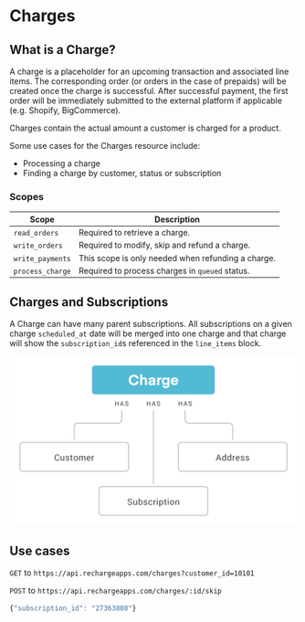 # Charges

## What is a Charge?

A charge is a placeholder for an upcoming transaction and associated line items. The corresponding order (or orders in the case of prepaids) will be created once the charge is successful. After successful payment, the first order will be immediately submitted to the external platform if applicable (e.g. Shopify, BigCommerce).

Charges contain the actual amount a customer is charged for a product.

Some use cases for the Charges resource include:
- Processing a charge
- Finding a charge by customer, status or subscription

### Scopes

|Scope|Description|
|-|-|
|`read_orders`| Required to retrieve a charge.|
|`write_orders`| Required to modify, skip and refund a charge.|
|`write_payments`| This scope is only needed when refunding a charge.|
|`process_charge`| Required to process charges in `queued` status.|

## Charges and Subscriptions
A Charge can have many parent subscriptions. All subscriptions on a given charge `scheduled_at` date will be merged into one charge and that charge will show the `subscription_id`s referenced in the `line_items` block.

![charges](assets/images/charge.png)

## Use cases

<!--
type: tab
title: Retrieve a charge by customer_id
-->

`GET` to `https://api.rechargeapps.com/charges?customer_id=10101`

<!--
type: tab
title: Skip a charge
-->

`POST` to `https://api.rechargeapps.com/charges/:id/skip`

```js
{"subscription_id": "27363808"}
```
<!-- type: tab-end -->
